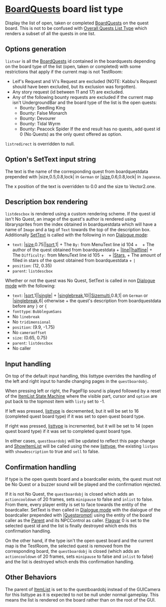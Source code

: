 # [BoardQuests](../../Enums%20and%20IDs/BoardQuests.md) board list type

Display the list of open, taken or completed [BoardQuests](../../Enums%20and%20IDs/BoardQuests.md) on the quest board. This is not to be confused with [Overall Quests List Type](Overall%20Quests%20List%20Type.md) which renders a subset of all the quests in one list.

## Options generation

`listvar` is all the [BoardQuests](../../Enums%20and%20IDs/BoardQuests.md) id contained in the boardquests depending on the board type of the list (open, taken or completed) with some restrictions that apply if the current map is not TestRoom:

* Leif's Request and Vi's Request are excluded (NOTE: Kabbu's Request should have been excluded, but its exclusion was forgotten).
* Any story request (id between 11 and 17) are excluded.
* Any of the following bounty requests are excluded if the current map isn't UndergroundBar and the board type of the list is the open quests:
  * Bounty: Seedling King
  * Bounty: False Monarch
  * Bounty: Devourer
  * Bounty: Tidal Wyrm
  * Bounty: Peacock Spider
    If the end result has no quests, add quest id 0 (No Quests) as the only quest offered as option.

`listredirect` is overridden to null.

## Option's SetText input string

The text is the name of the corresponding quest from boardquestdata prepended with |size,0.5,0.8,lock| in `German` or |[size](../../SetText/Commands/Individual%20commands/size.md),0.6,0.8,lock| in `Japanese`.

The x position of the text is overridden to 0.0 and the size to Vector2.one.

## Description box rendering

`listdescbox` is rendered using a custom rendering scheme. If the quest id isn't No Quest, an image of the quest's author is rendered using librarysprites from the index obtained in boardquestdata which will have a name of `Image` and a tag of `Text` towards the top of the description box. Additionally [SetText](../../SetText/SetText.md) is called with the following in non [Dialogue mode](../../SetText/Dialogue%20mode.md):

* `text`: |[size](../../SetText/Commands/Individual%20commands/size.md),0.75||[sort](../../SetText/Commands/Individual%20commands/Sort.md),1| + The `By:` from MenuText line id 104 + ` ` + The author of the quest obtained from boardquestdata + |[line](../../SetText/Commands/Individual%20commands/Line.md)\||[halfline](../../SetText/Commands/Individual%20commands/Halfline.md)\| + The `Difficulty:` from MenuText line id 105 + ` ` + |[Stars](../../SetText/Commands/Individual%20commands/Stars.md), + The amount of filled in stars of the quest obtained from boardquestdata + `|`
* `position`: (12, 0.35)
* `parent`: `listdescbox`

Whether or not the quest was No Quest, SetText is called in non [Dialogue mode](../../SetText/Dialogue%20mode.md) with the following:

* `text`: |[sort](../../SetText/Commands/Individual%20commands/Sort.md),1||[single](../../SetText/Commands/Individual%20commands/Single.md)\| + |[singlebreak](../../SetText/Commands/Individual%20commands/Singlebreak.md),10||[Sizemulti](../../SetText/Commands/Individual%20commands/Sizemulti.md),0.8,1| on `German` or  |[singlebreak](../../SetText/Commands/Individual%20commands/Singlebreak.md),6| otherwise + the quest's description from boardquestdata before any `}` or `{`
* `fonttype`: `BubblegumSans`
* No `linebreak`
* No `tridimensional`
* `position`: (9.9, -1.75)
* No `cameraoffset`
* `size`: (0.65, 0.75)
* `parent`: `listdescbox`
* No caller

## Input handling

On top of the default input handling, this listtype overrides the handling of the left and right input to handle changing pages in the `questboardobj`.

When pressing left or right, the PageFlip sound is played followed by a reset of the [ItemList State Machine](../ItemList%20State%20Machine.md) where the visible part, cursor and `option` are put back to the topmost item with `listy` set to -1. 

If left was pressed, [listtype](../listtype.md) is decremented, but it will be set to 16 (completed quest board type) if it was set to open quest board type.

If right was pressed, [listtype](../listtype.md) is incremented, but it will be set to 14 (open quest board type) if it was set to completed quest board type.

In either cases, `questboardobj` will be updated to reflect this page change and [ShowItemList](../ShowItemList.md) will be called using the new [listtype](../listtype.md), the existing `listpos` with `showdescription` to true and `sell` to false.

## Confirmation handling

If type is the open quests board and a boardcaller exists, the quest must not be No Quest or a buzzer sound will be played and the confirmation rejected.

If it is not No Quest, the `questboardobj` is closed which adds an `actioncooldown` of 20 frames, sets `minipause` to false and `inlist` to false. From there, every player entity is set to face towards the entity of the boardcaller. SetText is then called in [Dialogue mode](../../SetText/Dialogue%20mode.md) with the dialogue of the boardcaller prepended with |[Questprompt](../../SetText/Commands/Individual%20commands/Questprompt.md)\| using the entity of the board caller as the [Parent](../../SetText/Commands/Individual%20commands/Parent.md) and its NPCControl as caller. [Flagvar](../../Flags%20arrays/flagvar.md) 0 is set to the selected quest id and the list is finally destroyed which ends this confirmation handling.

On the other hand, if the type isn't the open quest board and the current map is the TestRoom, the selected quest is removed from the corresponding board, the `questboardobj` is closed (which adds an `actioncooldown` of 20 frames, sets `minipause` to false and `inlist` to false) and the list is destroyed which ends this confirmation handling.

## Other Behaviors

The parent of [ItemList](../ItemList.md) is set to the questboardobj instead of the GUICamera for this listtype as it is expected to not be null under normal gameplay. This means the list is rendered on the board rather than on the root of the GUI.
